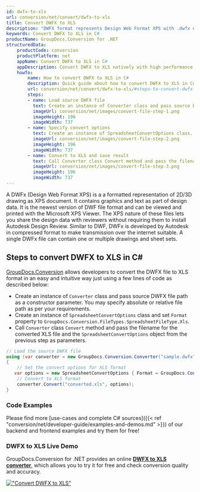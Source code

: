 ```yaml
---
id: dwfx-to-xls
url: conversion/net/convert/dwfx-to-xls
title: Convert DWFX to XLS
description: "DWFX format represents Design Web Format XPS with .dwfx extension. Learn how to convert DWFX to XLS file programmatically in C# language using GroupDocs.Conversion for .NET library."
keywords: Convert DWFX to XLS in C#
productName: GroupDocs.Conversion for .NET
structuredData:
    productCode: conversion
    productPlatform: net
    appName: Convert DWFX to XLS in C#
    appDescription: Convert DWFX to XLS natively with high performance using C# language and server side GroupDocs.Conversion for .NET APIs, without the use of any software like Microsoft or Open Office.
    howTo:
        name: How to convert DWFX to XLS in C# 
        description: Quick guide about how to convert DWFX to XLS in C# with high performance and accuracy.
        url: conversion/net/convert/dwfx-to-xls/#steps-to-convert-dwfx-to-xls-in-c
        steps:
        - name: Load source DWFX file 
          text: Create an instance of Converter class and pass source DWFX file path as a constructor parameter. You may specify absolute or relative file path as per your requirements. 
          imageUrl: conversion/net/images/convert-file-step-1.png
          imageHeight: 196
          imageWidth: 737
        - name: Specify convert options 
          text: Create an instance of SpreadsheetConvertOptions class.
          imageUrl: conversion/net/images/convert-file-step-2.png
          imageHeight: 196
          imageWidth: 737
        - name: Convert to XLS and save result 
          text: Call Converter class Convert method and pass the filename for the converted HTML file and the SpreadsheetConvertOptions object from the previous step as parameters.
          imageUrl: conversion/net/images/convert-file-step-3.png
          imageHeight: 196
          imageWidth: 737
---
```


A DWFx (Design Web Format XPS) is a a formatted representation of 2D/3D drawing as XPS document. It contains graphics and text as part of design data. It is the newest version of DWF file format and can be viewed and printed with the Microsoft XPS Viewer. The XPS nature of these files lets you share the design data with reviewers without requiring them to install Autodesk Design Review. Similar to DWF, DWFx is developed by Autodesk in compressed format to make transmission over the internet suitable. A single DWFx file can contain one or multiple drawings and sheet sets.

## Steps to convert DWFX to XLS in C#

[GroupDocs.Conversion](https://products.groupdocs.com/conversion/net) allows developers to convert the DWFX file to XLS format in an easy and intuitive way just using a few lines of code as described below:

* Create an instance of `Converter` class and pass source DWFX file path as a constructor parameter. You may specify absolute or relative file path as per your requirements. 
* Create an instance of `SpreadsheetConvertOptions` class and set `Format` property to `GroupDocs.Conversion.FileTypes.SpreadsheetFileType.Xls`.
* Call `Converter` class `Convert` method and pass the filename for the converted XLS file and the `SpreadsheetConvertOptions` object from the previous step as parameters.

```csharp
// Load the source DWFX file
using (var converter = new GroupDocs.Conversion.Converter("sample.dwfx"))
{
    // Set the convert options for XLS format
   var options = new SpreadsheetConvertOptions { Format = GroupDocs.Conversion.FileTypes.SpreadsheetFileType.Xls };
    // Convert to XLS format
    converter.Convert("converted.xls", options);
}
```

### Code Examples

Please find more [use-cases and complete C# sources]({{< ref "conversion/net/developer-guide/examples-and-demos.md" >}}) of our backend and frontend examples and try them for free!

### DWFX to XLS Live Demo

GroupDocs.Conversion for .NET provides an online [**DWFX to XLS converter**](https://products.groupdocs.app/conversion/dwfx-to-xls), which allows you to try it for free and check conversion quality and accuracy.

[!["Convert DWFX to XLS"](conversion/net/images/convert-to-xls/convert-dwfx-to-xls.png)](https://products.groupdocs.app/conversion/dwfx-to-xls)